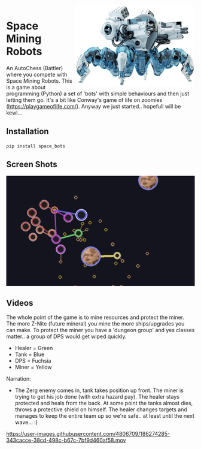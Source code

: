 <img align="right" style="padding:0px" src="docs/images/big_spider.png" width="320">

# Space Mining Robots
An AutoChess (Battler) where you compete with Space Mining Robots. This is a game about programming (Python) a set of 'bots' with simple behaviours and then just letting them go. It's a bit like Conway's game of life on zoomies (https://playgameoflife.com/). Anyway we just started.. hopefull will be kewl...
    
## Installation
```
pip install space_bots
```

## Screen Shots
<img style="padding:0px" src="docs/images/screen_shot_1.png">

## Videos
The whole point of the game is to mine resources and protect the miner. The more Z-Nite (future mineral) you mine the more ships/upgrades you can make. To protect the miner you have a 'dungeon group' and yes classes matter.. a group of DPS would get wiped quickly.
- Healer = Green
- Tank = Blue
- DPS = Fuchsia
- Miner = Yellow

Narration:
- The Zerg enemy comes in, tank takes position up front. The miner is trying to get his job done (with extra hazard pay). The healer stays protected and heals from the back. At some point the tanks almost dies, throws a protective shield on himself. The healer changes targets and manages to keep the entire team up so we're safe.. at least until the next wave... :)

https://user-images.githubusercontent.com/4806709/186274285-343cacce-38cd-498c-b67c-7bf9d460af58.mov
